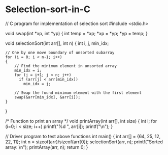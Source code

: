 # Selection-sort-in-C
// C program for implementation of selection sort 
#include <stdio.h> 
  
void swap(int *xp, int *yp) 
{ 
    int temp = *xp; 
    *xp = *yp; 
    *yp = temp; 
} 
  
void selectionSort(int arr[], int n) 
{ 
    int i, j, min_idx; 
  
    // One by one move boundary of unsorted subarray 
    for (i = 0; i < n-1; i++) 
    { 
        // Find the minimum element in unsorted array 
        min_idx = i; 
        for (j = i+1; j < n; j++) 
          if (arr[j] < arr[min_idx]) 
            min_idx = j; 
  
        // Swap the found minimum element with the first element 
        swap(&arr[min_idx], &arr[i]); 
    } 
} 
  
/* Function to print an array */
void printArray(int arr[], int size) 
{ 
    int i; 
    for (i=0; i < size; i++) 
        printf("%d ", arr[i]); 
    printf("\n"); 
} 
  
// Driver program to test above functions 
int main() 
{ 
    int arr[] = {64, 25, 12, 22, 11}; 
    int n = sizeof(arr)/sizeof(arr[0]); 
    selectionSort(arr, n); 
    printf("Sorted array: \n"); 
    printArray(arr, n); 
    return 0; 
} 
